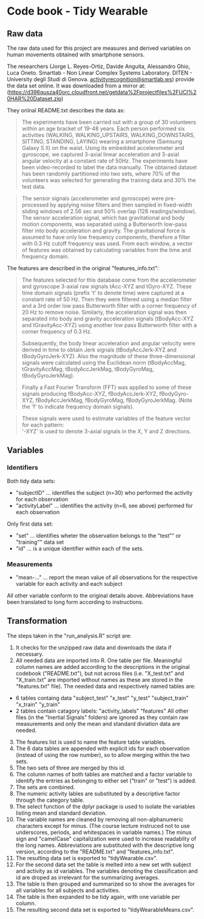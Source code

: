 # Code book - Tidy Wearable

## Raw data
The raw data used for this project are measures and derived variables on human movements obtained with smartphone sensors.

The researchers (Jorge L. Reyes-Ortiz, Davide Anguita, Alessandro Ghio, Luca Oneto. Smartlab - Non Linear Complex Systems Laboratory. DITEN - University degli Studi di Genova. activityrecognition@smartlab.ws) provide the data set online. It was downloaded from a mirror at:
(https://d396qusza40orc.cloudfront.net/getdata%2Fprojectfiles%2FUCI%20HAR%20Dataset.zip)

They oriinal README.txt describes the data as:
> The experiments have been carried out with a group of 30 volunteers within an age bracket of 19-48 years. Each person performed six activities (WALKING, WALKING\_UPSTAIRS, WALKING\_DOWNSTAIRS, SITTING, STANDING, LAYING) wearing a smartphone (Samsung Galaxy S II) on the waist. Using its embedded accelerometer and gyroscope, we captured 3-axial linear acceleration and 3-axial angular velocity at a constant rate of 50Hz. The experiments have been video-recorded to label the data manually. The obtained dataset has been randomly partitioned into two sets, where 70% of the volunteers was selected for generating the training data and 30% the test data. 

> The sensor signals (accelerometer and gyroscope) were pre-processed by applying noise filters and then sampled in fixed-width sliding windows of 2.56 sec and 50% overlap (128 readings/window). The sensor acceleration signal, which has gravitational and body motion components, was separated using a Butterworth low-pass filter into body acceleration and gravity. The gravitational force is assumed to have only low frequency components, therefore a filter with 0.3 Hz cutoff frequency was used. From each window, a vector of features was obtained by calculating variables from the time and frequency domain.

The features are described in the original "features_info.txt":
> The features selected for this database come from the accelerometer and gyroscope 3-axial raw signals tAcc-XYZ and tGyro-XYZ. These time domain signals (prefix 't' to denote time) were captured at a constant rate of 50 Hz. Then they were filtered using a median filter and a 3rd order low pass Butterworth filter with a corner frequency of 20 Hz to remove noise. Similarly, the acceleration signal was then separated into body and gravity acceleration signals (tBodyAcc-XYZ and tGravityAcc-XYZ) using another low pass Butterworth filter with a corner frequency of 0.3 Hz. 
>
> Subsequently, the body linear acceleration and angular velocity were derived in time to obtain Jerk signals (tBodyAccJerk-XYZ and tBodyGyroJerk-XYZ). Also the magnitude of these three-dimensional signals were calculated using the Euclidean norm (tBodyAccMag, tGravityAccMag, tBodyAccJerkMag, tBodyGyroMag, tBodyGyroJerkMag). 
>
> Finally a Fast Fourier Transform (FFT) was applied to some of these signals producing fBodyAcc-XYZ, fBodyAccJerk-XYZ, fBodyGyro-XYZ, fBodyAccJerkMag, fBodyGyroMag, fBodyGyroJerkMag. (Note the 'f' to indicate frequency domain signals). 

> These signals were used to estimate variables of the feature vector for each pattern:  
'-XYZ' is used to denote 3-axial signals in the X, Y and Z directions.

## Variables 
### Identifiers
Both tidy data sets:
+ "subjectID" ... identifies the subject (n=30) who performed the activity for each observation
+ "activityLabel" ... identifies the activity (n=6, see above) performed for each observation

Only first data set:
+ "set" ... identifies wheter the observation belongs to the "test"" or "training"" data set
+ "id" ... is a unique identifier _within_ each of the sets.

### Measurements
+ "mean-..." ... report the mean value of all observations for the respective variable for each activity and each subject

All other variable conform to the original details above. Abbreviations have been translated to long form according to instructions.


## Transformation
The steps taken in the "run_analysis.R" script are:

1. It checks for the unzipped raw data and downloads the data if necessary.
2. All needed data are imported into R. One table per file. Meaningful column names are added according to the descriptions in the original codebook ("README.txt"), but not across files (i.e. "X_test.txt" and "X_train.txt" are imported without names as these are stored in the "features.txt" file).
The needed data and respectively named tables are:
  + 6 tables containg data
    "subject_test"
    "x_test"
    "y_test"
    "subject_train"
    "x_train"
    "y_train"
  + 2 tables contain catagory labels: 
    "activity_labels"
    "features"
All other files (in the "Inertial Signals" folders) are ignored as they contain raw measurements and only the mean and standard diviation data are needed.
3. The features list is used to name the feature table variables.
4. The 6 data tables are appended with explicit ids for each observation (instead of using the row number), so to allow merging within the two sets.
5. The two sets of three are merged by this id.
6. The column names of both tables are matched and a factor variable to identify the entries as belonging to either set ("train" or "test") is added.
7. The sets are combined.
8. The numeric activity lables are substituted by a descriptive factor through the category table. 
9. The select function of the dplyr package is used to isolate the variables listing mean and standard deviation.
10. The variable names are cleaned by removing all non-alphanumeric characters except for minus. (The course lecture instruced not to use underscores, periods, and whitespaces in variable names.) The minus sign and "camelCase" capitalization were used to increase readablity of the long names. Abbreviations are substituted with the descriptive long version, according to the "README.txt" and "features_info.txt".
11. The resulting data set is exported to "tidyWearable.csv".
12. For the second data set the table is melted into a new set with subject and activity as id variables. The variables denoting the classification and id are droped as irrelevant for the summarizing averages.
13. The table is then grouped and summarized so to show the averages for all variables for all subjects and activities.
14. The table is then expanded to be tidy again, with one variable per column.
15. The resulting second data set is exported to "tidyWearableMeans.csv".
